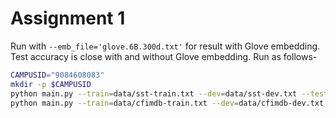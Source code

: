 # Assignment 1

Run with `--emb_file='glove.6B.300d.txt'` for result with Glove embedding. Test accuracy is close with and without Glove embedding. Run as follows-
```sh
CAMPUSID="9084608083"
mkdir -p $CAMPUSID
python main.py --train=data/sst-train.txt --dev=data/sst-dev.txt --test=data/sst-test.txt --dev_out=$CAMPUSID/sst-dev-output.txt --test_out=$CAMPUSID/sst-test-output.txt`
python main.py --train=data/cfimdb-train.txt --dev=data/cfimdb-dev.txt --test=data/cfimdb-test.txt --dev_out=CAMPUSID/cfimdb-dev-output.txt --test_out=CAMPUSID/cfimdb-test-output.txt` --emb_file='glove.6B.300d.txt'
```
